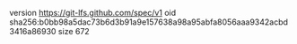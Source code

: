 version https://git-lfs.github.com/spec/v1
oid sha256:b0bb98a5dac73b6d3b91a9e157638a98a95abfa8056aaa9342acbd3416a86930
size 672
